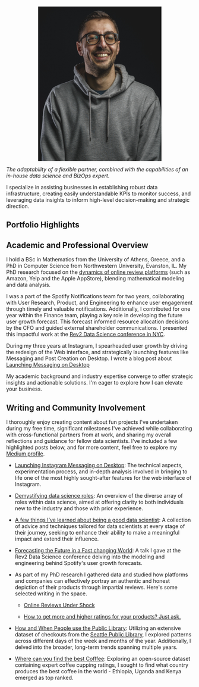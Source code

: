 <p align="center">
<img width="332" alt="headshot 2021" src="./docs/assets/portrait.jpeg" align='center'>
</p>

_The adaptability of a flexible partner, combined with the capabilities of an in-house data science and BizOps expert._

I specialize in assisting businesses in establishing robust data infrastructure, creating easily understandable KPIs to monitor success, and leveraging data insights to inform high-level decision-making and strategic direction.

## Portfolio Highlights



## Academic and Professional Overview
I hold a BSc in Mathematics from the University of Athens, Greece, and a PhD in Computer Science from Northwestern University, Evanston, IL. My PhD research focused on the [dynamics of online review platforms](https://www.proquest.com/openview/852c4109961853cc539e34470217a915/1?pq-origsite=gscholar&cbl=18750) (such as Amazon, Yelp and the Apple AppStore), blending mathematical modeling and data analysis.

I was a part of the Spotify Notifications team for two years, collaborating with User Research, Product, and Engineering to enhance user engagement through timely and valuable notifications. Additionally, I contributed for one year within the Finance team, playing a key role in developing the future user growth forecast. This forecast informed resource allocation decisions by the CFO and guided external shareholder communications. I presented this impactful work at the [Rev2 Data Science conference in NYC](youtube.com/watch?v=tkmWXM0egqg).

During my three years at Instagram, I spearheaded user growth by driving the redesign of the Web interface, and strategically launching features like Messaging and Post Creation on Desktop. I wrote a blog post about [Launching Messaging on Desktop](https://engineering.fb.com/2022/07/26/web/launching-instagram-messaging-on-desktop/)

My academic background and industry expertise converge to offer strategic insights and actionable solutions. I'm eager to explore how I can elevate your business.




## Writing and Community Involvement
I thoroughly enjoy creating content about fun projects I've undertaken during my free time, significant milestones I've achieved while collaborating with cross-functional partners from at work, and sharing my overall reflections and guidance for fellow data scientists. I've included a few highlighted posts below, and for more content, feel free to explore my [Medium profile](https://medium.com/@yaskalidis).

* [Launching Instagram Messaging on Desktop](https://engineering.fb.com/2022/07/26/web/launching-instagram-messaging-on-desktop/): The technical aspects, experimentation process, and in-depth analysis involved in bringing to life one of the most highly sought-after features for the web interface of Instagram.

* [Demystifying data science roles](https://medium.com/@yaskalidis/what-kind-of-data-science-role-is-right-for-you-9d2f4b117e81): An overview of the diverse array of roles within data science, aimed at offering clarity to both individuals new to the industry and those with prior experience.

* [A few things I’ve learned about being a good data scientist](https://medium.com/@yaskalidis/a-few-things-ive-learned-about-being-a-good-data-scientist-2e81432f8766): A collection of advice and techniques tailored for data scientists at every stage of their journey, seeking to enhance their ability to make a meaningful impact and extend their influence.

* [Forecasting the Future in a Fast changing World](https://www.youtube.com/watch?v=tkmWXM0egqg): A talk I gave at the Rev2 Data Science conference delving into the modeling and engineering behind Spotify's user growth forecasts.

* As part of my PhD research I gathered data and studied how platforms and companies  can effectively portray an authentic and honest depiction of their products through impartial reviews. Here's some selected writing in the space.
    * [Online Reviews Under Shock](https://medium.com/@yaskalidis/online-reviews-under-shock-a950dda2951f)

    * [How to get more and higher ratings for your products? Just ask.](https://medium.com/@yaskalidis/how-to-get-more-and-higher-ratings-for-your-products-just-ask-6df29bd25e4c)


* [How and When People use the Public Library](https://towardsdatascience.com/how-and-when-people-use-the-public-library-1b102f58fd8a): Utilizing an extensive dataset of checkouts from the [Seattle Public Library](https://www.spl.org/), I explored patterns across different days of the week and months of the year. Additionally, I delved into the broader, long-term trends spanning multiple years.

* [Where can you find the best Cofffee](https://medium.com/@yaskalidis/the-data-speak-ethiopia-has-the-best-coffee-91f88ed37e84): Exploring an open-source dataset containing expert coffee cupping ratings, I sought to find what country produces the best coffee in the world - Ethiopia, Uganda and Kenya emerged as top ranked.
